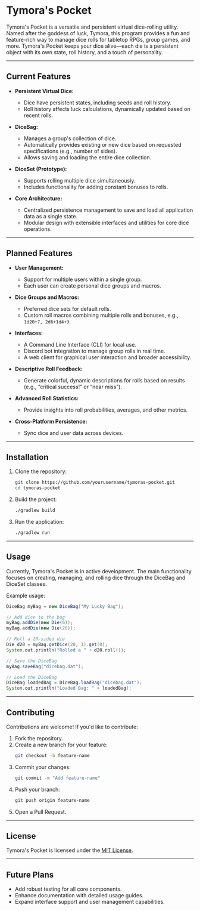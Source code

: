 # Tymora's Pocket

Tymora's Pocket is a versatile and persistent virtual dice-rolling utility. Named after the goddess of luck, Tymora, this program provides a fun and feature-rich way to manage dice rolls for tabletop RPGs, group games, and more. Tymora's Pocket keeps your dice alive—each die is a persistent object with its own state, roll history, and a touch of personality.

---

## Current Features

- **Persistent Virtual Dice:**
  - Dice have persistent states, including seeds and roll history.
  - Roll history affects luck calculations, dynamically updated based on recent rolls.

- **DiceBag:**
  - Manages a group's collection of dice.
  - Automatically provides existing or new dice based on requested specifications (e.g., number of sides).
  - Allows saving and loading the entire dice collection.

- **DiceSet (Prototype):**
  - Supports rolling multiple dice simultaneously.
  - Includes functionality for adding constant bonuses to rolls.

- **Core Architecture:**
  - Centralized persistence management to save and load all application data as a single state.
  - Modular design with extensible interfaces and utilities for core dice operations.

---

## Planned Features

- **User Management:**
  - Support for multiple users within a single group.
  - Each user can create personal dice groups and macros.

- **Dice Groups and Macros:**
  - Preferred dice sets for default rolls.
  - Custom roll macros combining multiple rolls and bonuses, e.g., `1d20+7, 2d6+1d4+3`.

- **Interfaces:**
  - A Command Line Interface (CLI) for local use.
  - Discord bot integration to manage group rolls in real time.
  - A web client for graphical user interaction and broader accessibility.

- **Descriptive Roll Feedback:**
  - Generate colorful, dynamic descriptions for rolls based on results (e.g., “critical success!” or “near miss”).

- **Advanced Roll Statistics:**
  - Provide insights into roll probabilities, averages, and other metrics.

- **Cross-Platform Persistence:**
  - Sync dice and user data across devices.

---

## Installation

1. Clone the repository:
   ```bash
   git clone https://github.com/yourusername/tymoras-pocket.git
   cd tymoras-pocket
   ```
2. Build the project:
   ```bash
   ./gradlew build
   ```
3. Run the application:
   ```bash
   ./gradlew run
   ```

---

## Usage

Currently, Tymora's Pocket is in active development. The main functionality focuses on creating, managing, and rolling dice through the DiceBag and DiceSet classes.

Example usage:

```java
DiceBag myBag = new DiceBag("My Lucky Bag");

// Add dice to the bag
myBag.addDie(new Die(6));
myBag.addDie(new Die(20));

// Roll a 20-sided die
Die d20 = myBag.getDice(20, 1).get(0);
System.out.println("Rolled a " + d20.roll());

// Save the DiceBag
myBag.saveBag("dicebag.dat");

// Load the DiceBag
DiceBag loadedBag = DiceBag.loadBag("dicebag.dat");
System.out.println("Loaded Bag: " + loadedBag);
```

---

## Contributing

Contributions are welcome! If you'd like to contribute:

1. Fork the repository.
2. Create a new branch for your feature:
   ```bash
   git checkout -b feature-name
   ```
3. Commit your changes:
   ```bash
   git commit -m "Add feature-name"
   ```
4. Push your branch:
   ```bash
   git push origin feature-name
   ```
5. Open a Pull Request.

---

## License

Tymora's Pocket is licensed under the [MIT License](LICENSE).

---

## Future Plans

- Add robust testing for all core components.
- Enhance documentation with detailed usage guides.
- Expand interface support and user management capabilities.

